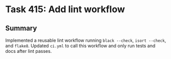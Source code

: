 # Task 415: Add lint workflow

## Summary
Implemented a reusable lint workflow running `black --check`, `isort --check`, and `flake8`. Updated `ci.yml` to call this workflow and only run tests and docs after lint passes.
